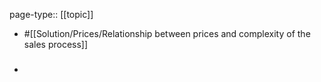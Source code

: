 page-type:: [[topic]]

- #[[Solution/Prices/Relationship between prices and complexity of the sales process]]

- ### 



